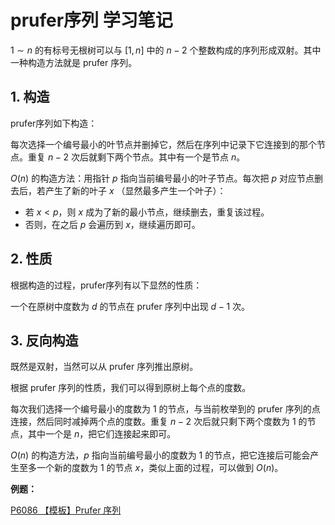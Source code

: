 # prufer序列 学习笔记

$1\sim n$ 的有标号无根树可以与 $[1,n]$ 中的 $n-2$ 个整数构成的序列形成双射。其中一种构造方法就是 prufer 序列。

## 1. 构造

prufer序列如下构造：

每次选择一个编号最小的叶节点并删掉它，然后在序列中记录下它连接到的那个节点。重复 $n-2$ 次后就剩下两个节点。其中有一个是节点 $n$。

$O(n)$ 的构造方法：用指针 $p$ 指向当前编号最小的叶子节点。每次把 $p$ 对应节点删去后，若产生了新的叶子 $x$ （显然最多产生一个叶子）：

- 若 $x<p$，则 $x$ 成为了新的最小节点，继续删去，重复该过程。
- 否则，在之后 $p$ 会遍历到 $x$，继续遍历即可。

## 2. 性质

根据构造的过程，prufer序列有以下显然的性质：

一个在原树中度数为 $d$ 的节点在 prufer 序列中出现 $d-1$ 次。

## 3. 反向构造

既然是双射，当然可以从 prufer 序列推出原树。

根据 prufer 序列的性质，我们可以得到原树上每个点的度数。

每次我们选择一个编号最小的度数为 1 的节点，与当前枚举到的 prufer 序列的点连接，然后同时减掉两个点的度数。重复 $n-2$ 次后就只剩下两个度数为 1 的节点，其中一个是 $n$，把它们连接起来即可。

$O(n)$ 的构造方法，$p$ 指向当前编号最小的度数为 1 的节点，把它连接后可能会产生至多一个新的度数为 1 的节点 $x$，类似上面的过程，可以做到 $O(n)$。

**例题：**

[P6086 【模板】Prufer 序列](https://www.luogu.com.cn/problem/P6086)

